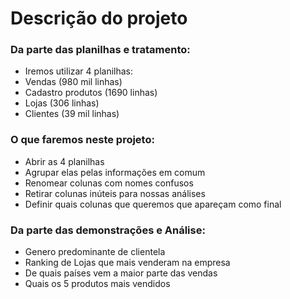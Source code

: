 # Descrição do projeto


### Da parte das planilhas e tratamento:
- Iremos utilizar 4 planilhas: 
- Vendas (980 mil linhas)
- Cadastro produtos (1690 linhas)
- Lojas (306 linhas)
- Clientes (39 mil linhas)

### O que faremos neste projeto:
- Abrir as 4 planilhas
- Agrupar elas pelas informações em comum
- Renomear colunas com nomes confusos
- Retirar colunas inúteis para nossas análises
- Definir quais colunas que queremos que apareçam como final

### Da parte das demonstrações e Análise:
- Genero predominante de clientela
- Ranking de Lojas que mais venderam na empresa
- De quais países vem a maior parte das vendas
- Quais os 5 produtos mais vendidos
